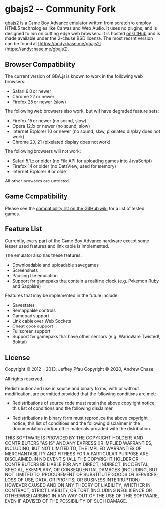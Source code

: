 gbajs2 -- Community Fork
======


gbajs2 is a Game Boy Advance emulator written from scratch to employ HTML5 technologies like Canvas and Web Audio. 
It uses no plugins, and is designed to run on cutting edge web browsers. 
It is hosted [on GitHub](https://github.com/andychase/gbajs2) and is made available under the 2-clause BSD license. 
The most recent version can be found at [https://andychase.me/gbajs2](https://andychase.me/gbajs2).

## Browser Compatibility
The current version of GBA.js is known to work in the following web browsers:

* Safari 6.0 or newer
* Chrome 22 or newer
* Firefox 25 or newer (slow)

The following web browsers also work, but will have degraded feature sets:

* Firefox 15 or newer (no sound, slow)
* Opera 12.1x or newer (no sound, slow)
* Internet Explorer 10 or newer (no sound, slow, pixelated display does not work)
* Chrome 20, 21 (pixelated display does not work)

The following browsers will not work:

* Safari 5.1.x or older (no File API for uploading games into JavaScript)
* Firefox 14 or older (no DataView, used for memory)
* Internet Explorer 9 or older

All other browsers are untested.

## Game Compatibility
Please see the [compatibility list on the GitHub wiki](https://github.com/andychase/gbajs2/wiki/Compatibility-List) for a list of tested games.

## Feature List
Currently, every part of the Game Boy Advance hardware except some lesser used features and link cable is implemented.

The emulator also has these features:

* Downloadable and uploadable savegames
* Screenshots
* Pausing the emulation
* Support for gamepaks that contain a realtime clock (e.g. Pokemon Ruby and Sapphire)

Features that may be implemented in the future include:

* Savestates
* Remappable controls
* Gamepad support
* Link cable over Web Sockets
* Cheat code support
* Fullscreen support
* Support for gamepaks that have other sensors (e.g. WarioWare Twisted!, Boktai)

## License
Copyright © 2012 – 2013, Jeffrey Pfau
Copyright © 2020, Andrew Chase

All rights reserved.

Redistribution and use in source and binary forms, with or without
modification, are permitted provided that the following conditions are met:

* Redistributions of source code must retain the above copyright notice, this
  list of conditions and the following disclaimer.

* Redistributions in binary form must reproduce the above copyright notice,
  this list of conditions and the following disclaimer in the documentation
  and/or other materials provided with the distribution.

THIS SOFTWARE IS PROVIDED BY THE COPYRIGHT HOLDERS AND CONTRIBUTORS "AS IS"
AND ANY EXPRESS OR IMPLIED WARRANTIES, INCLUDING, BUT NOT LIMITED TO, THE
IMPLIED WARRANTIES OF MERCHANTABILITY AND FITNESS FOR A PARTICULAR PURPOSE
ARE DISCLAIMED. IN NO EVENT SHALL THE COPYRIGHT HOLDER OR CONTRIBUTORS BE
LIABLE FOR ANY DIRECT, INDIRECT, INCIDENTAL, SPECIAL, EXEMPLARY, OR
CONSEQUENTIAL DAMAGES (INCLUDING, BUT NOT LIMITED TO, PROCUREMENT OF
SUBSTITUTE GOODS OR SERVICES; LOSS OF USE, DATA, OR PROFITS; OR BUSINESS
INTERRUPTION) HOWEVER CAUSED AND ON ANY THEORY OF LIABILITY, WHETHER IN
CONTRACT, STRICT LIABILITY, OR TORT (INCLUDING NEGLIGENCE OR OTHERWISE)
ARISING IN ANY WAY OUT OF THE USE OF THIS SOFTWARE, EVEN IF ADVISED OF THE
POSSIBILITY OF SUCH DAMAGE.
